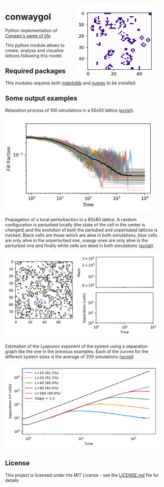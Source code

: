 
<img align="right" width="270" height="240"
     src="https://raw.githubusercontent.com/ruhugu/conwaygol/master/output_examples/conwayL50.gif">

# conwaygol
Python implementation of [Conway's game of life](https://en.wikipedia.org/wiki/Conway%27s_Game_of_Life).

This python module allows to create, analyse and visualize lattices following this model.


## Required packages

This modules requires both [matplotlib](https://matplotlib.org/) and [numpy](http://www.numpy.org/) to be installed.


## Some output examples

Relaxation process of 100 simulations in a 50x50 lattice ([script](https://github.com/ruhugu/conwaygol/blob/master/scripts/relaxation.py)).

<img src="https://raw.githubusercontent.com/ruhugu/conwaygol/master/output_examples/relaxationL50N100.png" alt="Drawing" width="500"/>


Propagation of a local perturbaction in a 80x80 lattice. A random configuration is perturbed locally (the state of the cell in the center is changed) and the evolution of both the pertubed and unpertubed lattices is tracked. Black cells are those which are alive in both simulations, blue cells are only alive in the unperturbed one, orange ones are only alive in the perturbed one and finally white cells are dead in both simulations ([script](https://github.com/ruhugu/conwaygol/blob/master/scripts/butterfly.py)).

<img src="https://raw.githubusercontent.com/ruhugu/conwaygol/master/output_examples/butterflyL80.gif" alt="Drawing" width="700"/>

Estimation of the Lyapunov exponent of the system using a separation graph like the one in the previous examples. Each of the curves for the different system sizes is the average of 200 simulations ([script](https://github.com/ruhugu/conwaygol/blob/master/scripts/lyapunov.py))

<img src="https://raw.githubusercontent.com/ruhugu/conwaygol/master/output_examples/separation.png" alt="Drawing" width="600"/>


## License

This project is licensed under the MIT License - see the [LICENSE.md](LICENSE.md) file for details

